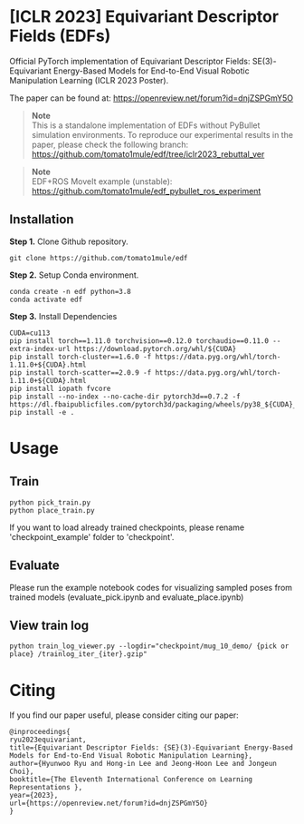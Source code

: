 # [ICLR 2023] Equivariant Descriptor Fields (EDFs)

Official PyTorch implementation of Equivariant Descriptor Fields: SE(3)-Equivariant Energy-Based Models for End-to-End Visual Robotic Manipulation Learning (ICLR 2023 Poster).

The paper can be found at: https://openreview.net/forum?id=dnjZSPGmY5O

> **Note**\
> This is a standalone implementation of EDFs without PyBullet simulation environments. To reproduce our experimental results in the paper, please check the following branch:  https://github.com/tomato1mule/edf/tree/iclr2023_rebuttal_ver

> **Note**\
> EDF+ROS MoveIt example (unstable): https://github.com/tomato1mule/edf_pybullet_ros_experiment


## Installation

**Step 1.** Clone Github repository.
```shell
git clone https://github.com/tomato1mule/edf
```

**Step 2.** Setup Conda environment.
```shell
conda create -n edf python=3.8
conda activate edf
```

**Step 3.** Install Dependencies
```shell
CUDA=cu113
pip install torch==1.11.0 torchvision==0.12.0 torchaudio==0.11.0 --extra-index-url https://download.pytorch.org/whl/${CUDA}
pip install torch-cluster==1.6.0 -f https://data.pyg.org/whl/torch-1.11.0+${CUDA}.html
pip install torch-scatter==2.0.9 -f https://data.pyg.org/whl/torch-1.11.0+${CUDA}.html
pip install iopath fvcore
pip install --no-index --no-cache-dir pytorch3d==0.7.2 -f https://dl.fbaipublicfiles.com/pytorch3d/packaging/wheels/py38_${CUDA}_pyt1110/download.html
pip install -e .
```

# Usage
## Train
```shell
python pick_train.py
python place_train.py
```

If you want to load already trained checkpoints, please rename 'checkpoint_example' folder to 'checkpoint'.
## Evaluate
Please run the example notebook codes for visualizing sampled poses from trained models (evaluate_pick.ipynb and evaluate_place.ipynb)

## View train log
```shell
python train_log_viewer.py --logdir="checkpoint/mug_10_demo/ {pick or place} /trainlog_iter_{iter}.gzip"
```

# Citing
If you find our paper useful, please consider citing our paper:
```
@inproceedings{
ryu2023equivariant,
title={Equivariant Descriptor Fields: {SE}(3)-Equivariant Energy-Based Models for End-to-End Visual Robotic Manipulation Learning},
author={Hyunwoo Ryu and Hong-in Lee and Jeong-Hoon Lee and Jongeun Choi},
booktitle={The Eleventh International Conference on Learning Representations },
year={2023},
url={https://openreview.net/forum?id=dnjZSPGmY5O}
}
```




